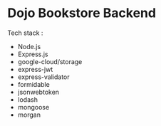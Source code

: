 # Dojo Bookstore Backend

Tech stack :

* Node.js
* Express.js
* google-cloud/storage
* express-jwt
* express-validator
* formidable
* jsonwebtoken
* lodash
* mongoose
* morgan
